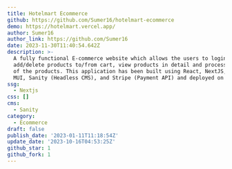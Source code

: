 ```yaml
---
title: Hotelmart Ecommerce
github: https://github.com/Sumer16/hotelmart-ecommerce
demo: https://hotelmart.vercel.app/
author: Sumer16
author_link: https://github.com/Sumer16
date: 2023-11-30T11:40:54.642Z
description: >-
  A fully functional E-commerce website which allows the users to login,
  add/delete products to/from cart, view products in detail and process payment
  of the products. This application has been built using React, NextJS, React
  MUI, Sanity (Headless CMS), and Stripe (Payment API) and deployed on Vercel.
ssg:
  - Nextjs
css: []
cms:
  - Sanity
category:
  - Ecommerce
draft: false
publish_date: '2023-01-11T11:18:54Z'
update_date: '2023-10-16T04:53:25Z'
github_star: 1
github_fork: 1
---
```

